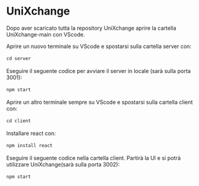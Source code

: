 # UniXchange

Dopo aver scaricato tutta la repository UniXchange aprire la cartella UniXchange-main con VScode. <br />

Aprire un nuovo terminale su VScode e spostarsi sulla cartella server con: <br /> <br />
`cd server` <br /> <br />
Eseguire il seguente codice per avviare il server in locale (sarà sulla porta 3001): <br /> <br />
`npm start` <br /> <br />
Aprire un altro terminale sempre su VScode e spostarsi sulla cartella client con: <br /> <br />
`cd client` <br /> <br />
Installare react con: <br /> <br />
`npm install react` <br /> <br />
Eseguire il seguente codice nella cartella client. Partirà la UI e si potrà utilizzare UniXchange(sarà sulla porta 3002): <br /> <br />
`npm start` <br /> <br />


